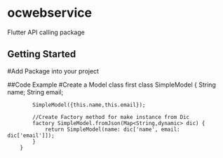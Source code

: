 # ocwebservice

 Flutter API calling package 
## Getting Started
#Add Package into your project


##Code Example
 #Create a Model class first
        class SimpleModel {
            String name;
            String email;
    
            SimpleModel({this.name,this.email});
    
            //Create Factory method for make instance from Dic
            factory SimpleModel.fromJson(Map<String,dynamic> dic) {
                return SimpleModel(name: dic['name', email: dic['email']]);
            }
        }



